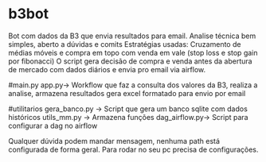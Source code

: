 # b3bot
 Bot com dados da B3 que envia resultados para email. Analise técnica bem simples, aberto a dúvidas e comits
Estratégias usadas: Cruzamento de médias móveis e compra em topo com venda em vale (stop loss e stop gain por fibonacci)
O script gera decisão de compra e venda antes da abertura de mercado com dados diários e envia pro email via airflow. 

#main.py
app.py-> Workflow que faz a consulta dos valores da B3, realiza a analise, armazena resultados gera excel formatado para envio por email

#utilitarios
gera_banco.py -> Script que gera um banco sqlite com dados históricos
utils_mm.py -> Armazena funções
dag_airflow.py-> Script para configurar a dag no airflow


Qualquer dúvida podem mandar mensagem, nenhuma path está configurada de forma geral. Para rodar no seu pc precisa de configurações.
